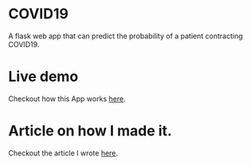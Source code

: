 # COVID19
A flask web app that can predict the probability of a patient contracting COVID19.

# Live demo
Checkout how this App works [here](https://youtu.be/IRoOPAkJWVI).

# Article on how I made it.
Checkout the article I wrote [here](https://dev.to/rakshakannu/project-covid-19-5f23).
